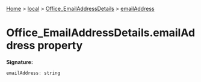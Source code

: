 [Home](./index) &gt; [local](local.md) &gt; [Office\_EmailAddressDetails](local.office_emailaddressdetails.md) &gt; [emailAddress](local.office_emailaddressdetails.emailaddress.md)

# Office\_EmailAddressDetails.emailAddress property


**Signature:**
```javascript
emailAddress: string
```
